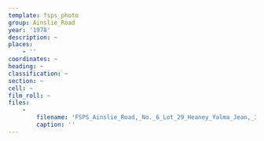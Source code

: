 ```yaml
---
template: fsps_photo
group: Ainslie_Road
year: '1978'
description: ~
places:
    - ''
coordinates: ~
heading: ~
classification: ~
section: ~
cell: ~
film_roll: ~
files:
    -
        filename: 'FSPS_Ainslie_Road,_No._6_Lot_29_Heaney_Yalma_Jean,_3-2-D_1978.png'
        caption: ''
---
```


